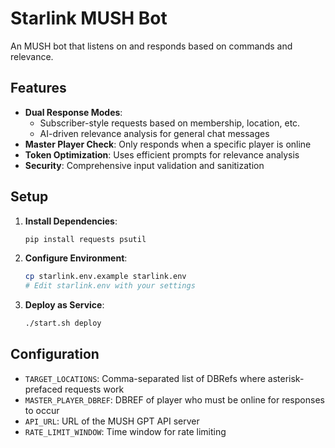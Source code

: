 # Starlink MUSH Bot

An MUSH bot that listens on <Public> and responds based on commands and relevance.

## Features

- **Dual Response Modes**:
  - Subscriber-style requests based on membership, location, etc.
  - AI-driven relevance analysis for general chat messages
- **Master Player Check**: Only responds when a specific player is online
- **Token Optimization**: Uses efficient prompts for relevance analysis
- **Security**: Comprehensive input validation and sanitization

## Setup

1. **Install Dependencies**:
   ```bash
   pip install requests psutil
   ```

2. **Configure Environment**:
   ```bash
   cp starlink.env.example starlink.env
   # Edit starlink.env with your settings
   ```

3. **Deploy as Service**:
   ```bash
   ./start.sh deploy
   ```

## Configuration

- `TARGET_LOCATIONS`: Comma-separated list of DBRefs where asterisk-prefaced requests work
- `MASTER_PLAYER_DBREF`: DBREF of player who must be online for responses to occur
- `API_URL`: URL of the MUSH GPT API server
- `RATE_LIMIT_WINDOW`: Time window for rate limiting
